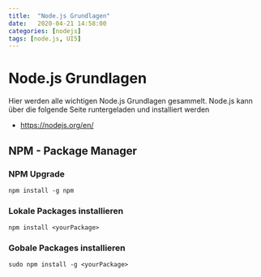 ```yaml
---
title:  "Node.js Grundlagen"
date:   2020-04-21 14:58:00
categories: [nodejs]
tags: [node.js, UI5]
---
```



# Node.js Grundlagen

Hier werden alle wichtigen Node.js Grundlagen gesammelt. Node.js kann über die folgende Seite runtergeladen und installiert werden 

 * https://nodejs.org/en/

## NPM - Package Manager

### NPM Upgrade

```
npm install -g npm
```

### Lokale Packages installieren

```
npm install <yourPackage>
```

### Gobale Packages installieren

```
sudo npm install -g <yourPackage>
```
